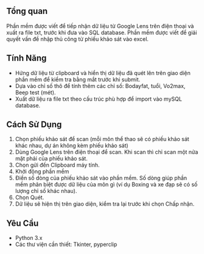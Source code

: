 ## Tổng quan
Phần mềm được viết để tiếp nhận dữ liệu từ Google Lens trên điện thoại và xuất ra file txt, trước khi đưa vào SQL database. Phần mềm được viết để giải quyết vấn đề nhập thủ công từ phiếu khảo sát vào excel.

## Tính Năng
- Hứng dữ liệu từ clipboard và hiển thị dữ liệu đã quét lên trên giao diện phần mềm để kiểm tra bằng mắt trước khi submit.
- Dựa vào chỉ số thô để tính thêm các chỉ số: Bodayfat, tuổi, Vo2max, Beep test (mét).
- Xuất dữ liệu ra file txt theo cấu trúc phù hợp để import vào mySQL database.

## Cách Sử Dụng
1. Chọn phiếu khảo sát để scan (mỗi môn thể thao sẽ có phiếu khảo sát khác nhau, dự án không kèm phiếu khảo sát)
2. Dùng Google Lens trên điện thoại để scan. Khi scan thì chỉ scan một nửa mặt phải của phiếu khảo sát.
3. Chọn gửi đến Clipboard máy tính.
4. Khởi động phần mềm
5. Điền số dòng của phiếu khảo sát vào phần mềm. Số dòng giúp phần mềm phân biệt được dữ liệu của môn gì (ví dụ Boxing và xe đạp sẽ có số lượng chỉ số khác nhau).
6. Chọn Quét.
7. Dữ liệu sẽ hiện thị trên giao diện, kiểm tra lại trước khi chọn Chấp nhận.

## Yêu Cầu
- Python 3.x
- Các thư viện cần thiết: Tkinter, pyperclip
